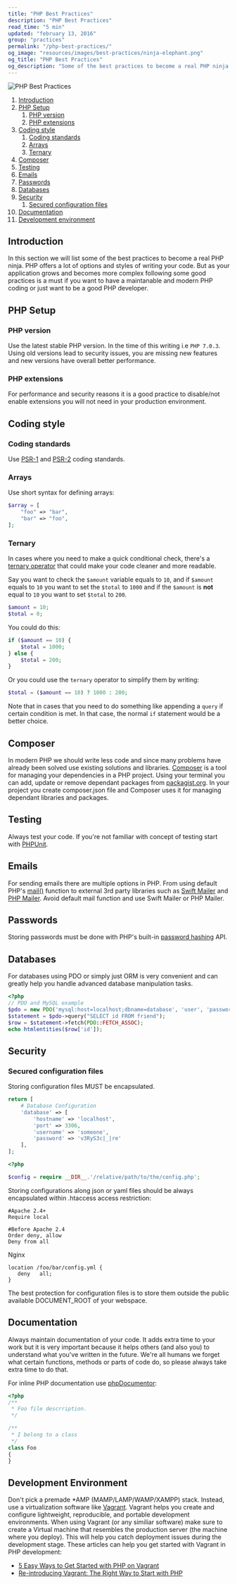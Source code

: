 ```yaml
---
title: "PHP Best Practices"
description: "PHP Best Practices"
read_time: "5 min"
updated: "february 13, 2016"
group: "practices"
permalink: "/php-best-practices/"
og_image: "resources/images/best-practices/ninja-elephant.png"
og_title: "PHP Best Practices"
og_description: "Some of the best practices to become a real PHP ninja."
---
```


![PHP Best Practices](/resources/images/best-practices/ninja-elephant-small.png "PHP Best Practices")

1. [Introduction](#introduction)
1. [PHP Setup](#php-setup)
    1. [PHP version](#php-version)
    1. [PHP extensions](#php-extensions)
1. [Coding style](#coding-style)
    1. [Coding standards](#coding-standards)
    1. [Arrays](#arrays)
    1. [Ternary](#ternary)
1. [Composer](#composer)
1. [Testing](#testing)
1. [Emails](#emails)
1. [Passwords](#passwords)
1. [Databases](#databases)
1. [Security](#security)
    1. [Secured configuration files](#secured-configuration-files)
1. [Documentation](#documentation)
1. [Development environment](#development-environment)

## Introduction

In this section we will list some of the best practices to become a real PHP ninja. PHP offers a lot of options and styles of
writing your code. But as your application grows and becomes more complex following some good practices is a must if
you want to have a maintanable and modern PHP coding or just want to be a good PHP developer.

## PHP Setup

### PHP version

Use the latest stable PHP version. In the time of this writing i.e `PHP 7.0.3`. Using old versions lead to security issues, you are missing new features and new versions have overall better performance.

### PHP extensions

For performance and security reasons it is a good practice to disable/not enable extensions you will not need in your production environment.

## Coding style

### Coding standards

Use [PSR-1][psr-1] and [PSR-2][psr-2] coding standards.

### Arrays

Use short syntax for defining arrays:

```php
$array = [
    "foo" => "bar",
    "bar" => "foo",
];
```

### Ternary

In cases where you need to make a quick conditional check, there's a [ternary operator](http://php.net/manual/en/language.operators.comparison.php#language.operators.comparison.ternary) that could make your code cleaner and more readable.

Say you want to check the `$amount` variable equals to `10`, and if `$amount` equals to `10`
you want to set the `$total` to `1000` and if the `$amount` is **not** equal to `10` you want to set 
`$total` to `200`.

```php
$amount = 10;
$total = 0;
```

You could do this:

```php
if ($amount == 10) {
    $total = 1000;
} else {
    $total = 200;
}
```

Or you could use the `ternary` operator to simplify them by writing:

```php
$total = ($amount == 10) ? 1000 : 200;
```

Note that in cases that you need to do something like appending a `query` if certain condition is met. In that case, the normal `if` statement would be a better choice.

## Composer

In modern PHP we should write less code and since many problems have already been solved use existing solutions and libraries.
[Composer][composer] is a tool for managing your dependencies in a PHP project. Using your terminal you can add, update or remove dependant packages from [packagist.org][packagist]. In your project you create composer.json file and Composer uses it for managing dependant libraries and packages.

## Testing

Always test your code. If you're not familiar with concept of testing start with [PHPUnit][phpunit].

## Emails

For sending emails there are multiple options in PHP. From using default PHP's [mail()][mail] function to external 3rd party libraries such as [Swift Mailer][swift-mailer] and [PHP Mailer][php-mailer]. Avoid default mail function and use Swift Mailer or PHP Mailer.

## Passwords

Storing passwords must be done with PHP's built-in [password hashing][password-hashing] API.

## Databases

For databases using PDO or simply just ORM is very convenient and can greatly help you handle advanced database manipulation tasks.

```php
<?php
// PDO and MySQL example
$pdo = new PDO('mysql:host=localhost;dbname=database', 'user', 'password');
$statement = $pdo->query("SELECT id FROM friend");
$row = $statement->fetch(PDO::FETCH_ASSOC);
echo htmlentities($row['id']);
```

## Security

### Secured configuration files

Storing configuration files MUST be encapsulated.

```php
return [
    # Database Configuration
    'database' => [
        'hostname' => 'localhost',
        'port' => 3306,
        'username' => 'someone',
        'password' => 'v3RyS3c|_|re'
    ],
];
```

```php
<?php

$config = require __DIR__.'/relative/path/to/the/config.php';
```

Storing configurations along json or yaml files should be always encapsulated within .htaccess access restriction:

```
#Apache 2.4+
Require local

#Before Apache 2.4
Order deny, allow
Deny from all
```

Nginx

```text
location /foo/bar/config.yml {
   deny   all;
}
```

The best protection for configuration files is to store them outside the public available DOCUMENT_ROOT of your webspace.

## Documentation

Always maintain documentation of your code. It adds extra time to your work but it is very important because it helps others (and also you)
to understand what you've written in the future. We're all humans we forget what certain functions, methods or parts of code do, so please
always take extra time to do that.

For inline PHP documentation use [phpDocumentor][phpdocumentor]:

```php
<?php
/**
 * Foo file descrription.
 */

/**
 * I belong to a class
 */
class Foo
{
}
```


## Development Environment
Don't pick a premade *AMP (MAMP/LAMP/WAMP/XAMPP) stack. Instead, use a virtualization software like [Vagrant][vagrant]. Vagrant helps you create and configure lightweight, reproducible, and portable development environments. When using Vagrant (or any similiar software) make sure to create a Virtual machine that resembles the production server (the machine where you deploy). This will help you catch deployment issues during the development stage. These articles can help you get started with Vagrant in PHP development:

- [5 Easy Ways to Get Started with PHP on Vagrant](http://www.sitepoint.com/5-easy-ways-getting-started-php-vagrant/)
- [Re-introducing Vagrant: The Right Way to Start with PHP](http://www.sitepoint.com/re-introducing-vagrant-right-way-start-php/)

[psr-1]: http://www.php-fig.org/psr/psr-1/
[psr-2]: http://www.php-fig.org/psr/psr-2/
[composer]: https://getcomposer.org
[packagist]: https://packagist.org
[phpunit]: http://phpunit.de
[mail]: http://php.net/manual/function.mail
[swift-mailer]: http://swiftmailer.org/
[php-mailer]: https://github.com/PHPMailer/PHPMailer
[password-hashing]: http://php.net/manual/en/book.password.php
[phpdocumentor]: http://www.phpdoc.org/
[vagrant]: https://www.vagrantup.com/
